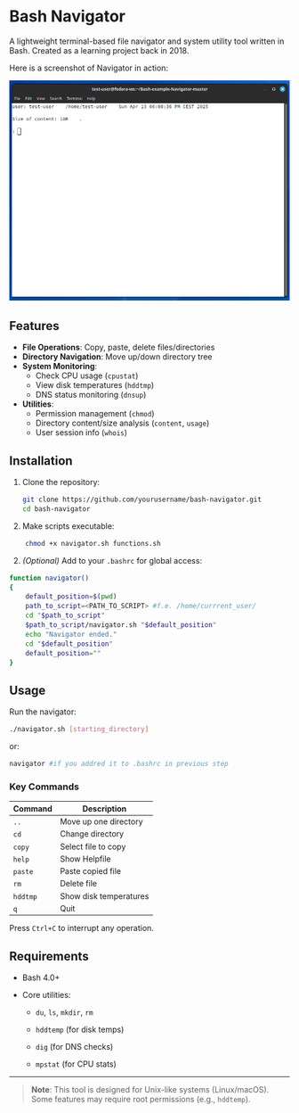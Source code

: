 # Bash Navigator

A lightweight terminal-based file navigator and system utility tool written in Bash. Created as a learning project back in 2018.

Here is a screenshot of Navigator in action:

![Navigator Screenshot](demo.png)

## Features

- **File Operations**: Copy, paste, delete files/directories
- **Directory Navigation**: Move up/down directory tree
- **System Monitoring**:
  - Check CPU usage (`cpustat`)
  - View disk temperatures (`hddtmp`)
  - DNS status monitoring (`dnsup`)
- **Utilities**:
  - Permission management (`chmod`)
  - Directory content/size analysis (`content`, `usage`)
  - User session info (`whois`)

## Installation

1. Clone the repository:
   ```bash
   git clone https://github.com/yourusername/bash-navigator.git
   cd bash-navigator
   ```

1. Make scripts executable:
    
```bash
    chmod +x navigator.sh functions.sh
```
2. _(Optional)_ Add to your `.bashrc` for global access:
```bash
function navigator()
{
	default_position=$(pwd)
	path_to_script=<PATH_TO_SCRIPT> #f.e. /home/currrent_user/
	cd "$path_to_script"
	$path_to_script/navigator.sh "$default_position"
	echo "Navigator ended."
	cd "$default_position"
	default_position=""
}
```

## Usage

Run the navigator:
```bash
./navigator.sh [starting_directory]
```

or:
```bash
navigator #if you addred it to .bashrc in previous step
```
### Key Commands

| Command  | Description            |
| -------- | ---------------------- |
| `..`     | Move up one directory  |
| `cd`     | Change directory       |
| `copy`   | Select file to copy    |
| `help`   | Show Helpfile          |
| `paste`  | Paste copied file      |
| `rm`     | Delete file            |
| `hddtmp` | Show disk temperatures |
| `q`      | Quit                   |

Press `Ctrl+C` to interrupt any operation.

## Requirements

- Bash 4.0+
    
- Core utilities:
    
    - `du`, `ls`, `mkdir`, `rm`
        
    - `hddtemp` (for disk temps)
        
    - `dig` (for DNS checks)
        
    - `mpstat` (for CPU stats)
        

---

> **Note**: This tool is designed for Unix-like systems (Linux/macOS).  
> Some features may require root permissions (e.g., `hddtemp`).
